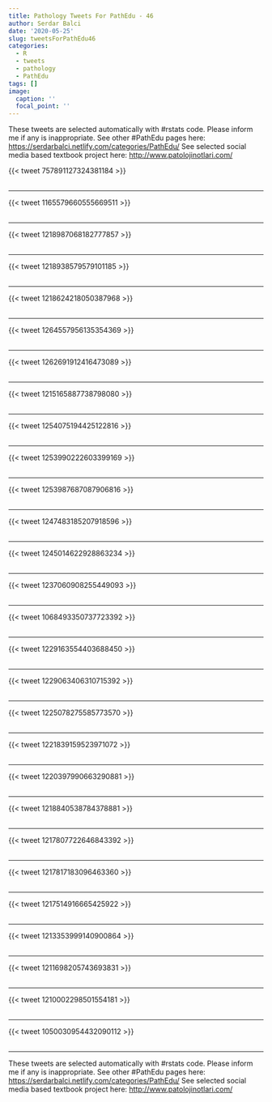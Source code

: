 ```yaml
---
title: Pathology Tweets For PathEdu - 46
author: Serdar Balci
date: '2020-05-25'
slug: tweetsForPathEdu46
categories:
  - R
  - tweets
  - pathology
  - PathEdu
tags: []
image:
  caption: ''
  focal_point: ''
---
```



These tweets are selected automatically with #rstats code. Please inform me if any is inappropriate.
See other #PathEdu pages here: https://serdarbalci.netlify.com/categories/PathEdu/ 
See selected social media based textbook project here: http://www.patolojinotlari.com/

{{< tweet 757891127324381184 >}}
<br>
<br>
<hr>
{{< tweet 1165579660555669511 >}}
<br>
<br>
<hr>
{{< tweet 1218987068182777857 >}}
<br>
<br>
<hr>
{{< tweet 1218938579579101185 >}}
<br>
<br>
<hr>
{{< tweet 1218624218050387968 >}}
<br>
<br>
<hr>
{{< tweet 1264557956135354369 >}}
<br>
<br>
<hr>
{{< tweet 1262691912416473089 >}}
<br>
<br>
<hr>
{{< tweet 1215165887738798080 >}}
<br>
<br>
<hr>
{{< tweet 1254075194425122816 >}}
<br>
<br>
<hr>
{{< tweet 1253990222603399169 >}}
<br>
<br>
<hr>
{{< tweet 1253987687087906816 >}}
<br>
<br>
<hr>
{{< tweet 1247483185207918596 >}}
<br>
<br>
<hr>
{{< tweet 1245014622928863234 >}}
<br>
<br>
<hr>
{{< tweet 1237060908255449093 >}}
<br>
<br>
<hr>
{{< tweet 1068493350737723392 >}}
<br>
<br>
<hr>
{{< tweet 1229163554403688450 >}}
<br>
<br>
<hr>
{{< tweet 1229063406310715392 >}}
<br>
<br>
<hr>
{{< tweet 1225078275585773570 >}}
<br>
<br>
<hr>
{{< tweet 1221839159523971072 >}}
<br>
<br>
<hr>
{{< tweet 1220397990663290881 >}}
<br>
<br>
<hr>
{{< tweet 1218840538784378881 >}}
<br>
<br>
<hr>
{{< tweet 1217807722646843392 >}}
<br>
<br>
<hr>
{{< tweet 1217817183096463360 >}}
<br>
<br>
<hr>
{{< tweet 1217514916665425922 >}}
<br>
<br>
<hr>
{{< tweet 1213353999140900864 >}}
<br>
<br>
<hr>
{{< tweet 1211698205743693831 >}}
<br>
<br>
<hr>
{{< tweet 1210002298501554181 >}}
<br>
<br>
<hr>
{{< tweet 1050030954432090112 >}}
<br>
<br>
<hr>


These tweets are selected automatically with #rstats code. Please inform me if any is inappropriate.
See other #PathEdu pages here: https://serdarbalci.netlify.com/categories/PathEdu/ 
See selected social media based textbook project here: http://www.patolojinotlari.com/
